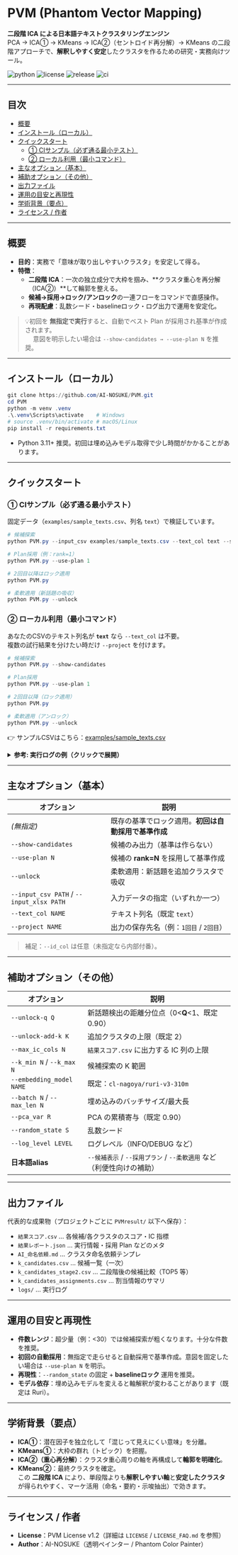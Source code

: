 # PVM (Phantom Vector Mapping)
**二段階 ICA による日本語テキストクラスタリングエンジン**  
PCA → ICA① → KMeans → ICA②（セントロイド再分解）→ KMeans の二段階アプローチで、**解釈しやすく安定**したクラスタを作るための研究・実務向けツール。

![python](https://img.shields.io/badge/python-3.11%2B-blue)
![license](https://img.shields.io/badge/License-PVM%20v1.2-green)
![release](https://img.shields.io/github/v/release/AI-NOSUKE/PVM?color=orange)
![ci](https://github.com/AI-NOSUKE/PVM/actions/workflows/ci.yml/badge.svg)

---

## 目次
- [概要](#概要)
- [インストール（ローカル）](#インストールローカル)
- [クイックスタート](#クイックスタート)
  - [① CIサンプル（必ず通る最小テスト）](#qs-ci)
  - [② ローカル利用（最小コマンド）](#qs-local)
- [主なオプション（基本）](#主なオプション基本)
- [補助オプション（その他）](#補助オプションその他)
- [出力ファイル](#出力ファイル)
- [運用の目安と再現性](#運用の目安と再現性)
- [学術背景（要点）](#学術背景要点)
- [ライセンス / 作者](#ライセンス--作者)

---

## 概要
- **目的**：実務で「意味が取り出しやすいクラスタ」を安定して得る。
- **特徴**：
  - **二段階 ICA**：一次の独立成分で大枠を掴み、**クラスタ重心を再分解（ICA②）**して輪郭を整える。
  - **候補→採用→ロック/アンロック**の一連フローをコマンドで直感操作。
  - **再現配慮**：乱数シード・baselineロック・ログ出力で運用を安定化。

> 💡初回を **無指定で実行**すると、自動でベスト Plan が採用され基準が作成されます。  
> 　 意図を明示したい場合は `--show-candidates → --use-plan N` を推奨。

---

## インストール（ローカル）

```powershell
git clone https://github.com/AI-NOSUKE/PVM.git
cd PVM
python -m venv .venv
.\.venv\Scripts\activate    # Windows
# source .venv/bin/activate # macOS/Linux
pip install -r requirements.txt
```

- Python 3.11+ 推奨。初回は埋め込みモデル取得で少し時間がかかることがあります。

---

## クイックスタート

<a id="qs-ci"></a>
### ① CIサンプル（必ず通る最小テスト）

固定データ（`examples/sample_texts.csv`、列名 `text`）で検証しています。

```powershell
# 候補探索
python PVM.py --input_csv examples/sample_texts.csv --text_col text --show-candidates

# Plan採用（例：rank=1）
python PVM.py --use-plan 1

# 2回目以降はロック適用
python PVM.py

# 柔軟適用（新話題の吸収）
python PVM.py --unlock
```

<a id="qs-local"></a>
### ② ローカル利用（最小コマンド）

あなたのCSVのテキスト列名が **`text`** なら `--text_col` は不要。  
複数の試行結果を分けたい時だけ `--project` を付けます。

```powershell
# 候補探索
python PVM.py --show-candidates

# Plan採用
python PVM.py --use-plan 1

# 2回目以降（ロック適用）
python PVM.py

# 柔軟適用（アンロック）
python PVM.py --unlock
```

👉 サンプルCSVはこちら：[examples/sample_texts.csv](examples/sample_texts.csv)

<details>
<summary><b>参考: 実行ログの例（クリックで展開）</b></summary>

```text
INFO PVM: embedding model = cl-nagoya/ruri-v3-310m
INFO PVM: candidates search k in [8..16], seed=42
INFO PVM: stage-2 compare TOP5 → results written to PVMresult/k_candidates_stage2.csv
INFO PVM: global plan rank=1 selected → baseline saved to PVMresult/baseline_1回目/
INFO PVM: locked apply done → results written to PVMresult/結果スコア.csv
```
</details>

---

## 主なオプション（基本）

| オプション | 説明 |
|---|---|
| *(無指定)* | 既存の基準でロック適用。**初回は自動採用で基準作成** |
| `--show-candidates` | 候補のみ出力（基準は作らない） |
| `--use-plan N` | 候補の **rank=N** を採用して基準作成 |
| `--unlock` | 柔軟適用：新話題を追加クラスタで吸収 |
| `--input_csv PATH` / `--input_xlsx PATH` | 入力データの指定（いずれか一つ） |
| `--text_col NAME` | テキスト列名（既定 `text`） |
| `--project NAME` | 出力の保存先名（例：`1回目` / `2回目`） |

> 補足：`--id_col` は任意（未指定なら内部付番）。

---

## 補助オプション（その他）

| オプション | 説明 |
|---|---|
| `--unlock-q Q` | 新話題検出の距離分位点（0<**Q**<1、既定 0.90） |
| `--unlock-add-k K` | 追加クラスタの上限（既定 2） |
| `--max_ic_cols N` | `結果スコア.csv` に出力する IC 列の上限 |
| `--k_min N` / `--k_max N` | 候補探索の K 範囲 |
| `--embedding_model NAME` | 既定：`cl-nagoya/ruri-v3-310m` |
| `--batch N` / `--max_len N` | 埋め込みのバッチサイズ/最大長 |
| `--pca_var R` | PCA の累積寄与（既定 0.90） |
| `--random_state S` | 乱数シード |
| `--log_level LEVEL` | ログレベル（INFO/DEBUG など） |
| **日本語alias** | `--候補表示` / `--採用プラン` / `--柔軟適用` など（利便性向けの補助） |

---

## 出力ファイル

代表的な成果物（プロジェクトごとに `PVMresult/` 以下へ保存）：

- `結果スコア.csv` … 各候補/各クラスタのスコア・IC 指標  
- `結果レポート.json` … 実行情報・採用 Plan などのメタ  
- `AI_命名依頼.md` … クラスタ命名依頼テンプレ  
- `k_candidates.csv` … 候補一覧（一次）  
- `k_candidates_stage2.csv` … 二段階後の候補比較（TOP5 等）  
- `k_candidates_assignments.csv` … 割当情報のサマリ  
- `logs/` … 実行ログ

---

## 運用の目安と再現性

- **件数レンジ**：超少量（例：<30）では候補探索が粗くなります。十分な件数を推奨。  
- **初回の自動採用**：無指定で走らせると自動採用で基準作成。意図を固定したい場合は `--use-plan N` を明示。  
- **再現性**：`--random_state` の固定 + **baselineロック** 運用を推奨。  
- **モデル依存**：埋め込みモデルを変えると軸解釈が変わることがあります（既定は Ruri）。

---

## 学術背景（要点）

- **ICA①**：潜在因子を独立化して「混じって見えにくい意味」を分離。  
- **KMeans①**：大枠の群れ（トピック）を把握。  
- **ICA②（重心再分解）**：クラスタ重心周りの軸を再構成して**輪郭を明確化**。  
- **KMeans②**：最終クラスタを確定。  
この **二段階 ICA** により、単段階よりも**解釈しやすい軸**と**安定したクラスタ**が得られやすく、マーケ活用（命名・要約・示唆抽出）で効きます。

---

## ライセンス / 作者

- **License**：PVM License v1.2（詳細は `LICENSE` / `LICENSE_FAQ.md` を参照）
- **Author**：AI-NOSUKE（透明ペインター / Phantom Color Painter）
